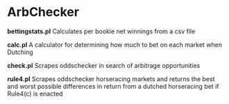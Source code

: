 # ArbChecker

**bettingstats.pl**
Calculates per bookie net winnings from a csv file

**calc.pl**
A calculator for determining how much to bet on each market when Dutching

**check.pl**
Scrapes oddschecker in search of arbitrage opportunities

**rule4.pl**
Scrapes oddschecker horseracing markets and returns the best and worst possible differences in return from a dutched horseracing bet if Rule4(c) is enacted
